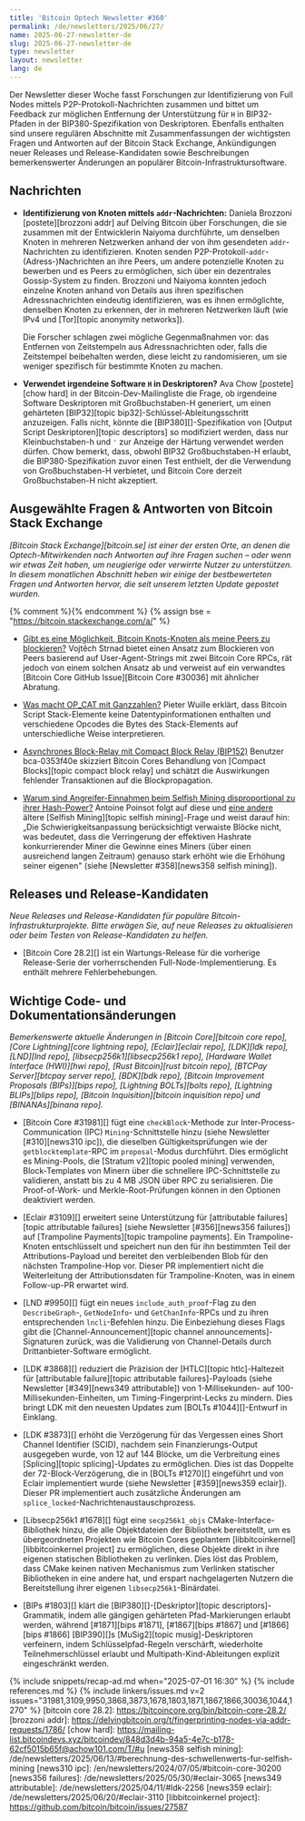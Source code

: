 ```yaml
---
title: 'Bitcoin Optech Newsletter #360'
permalink: /de/newsletters/2025/06/27/
name: 2025-06-27-newsletter-de
slug: 2025-06-27-newsletter-de
type: newsletter
layout: newsletter
lang: de
---
```

Der Newsletter dieser Woche fasst Forschungen zur Identifizierung von Full Nodes mittels
P2P-Protokoll-Nachrichten zusammen und bittet um Feedback zur möglichen Entfernung der
Unterstützung für `H` in BIP32-Pfaden in der BIP380-Spezifikation von Deskriptoren.
Ebenfalls enthalten sind unsere regulären Abschnitte mit Zusammenfassungen der wichtigsten
Fragen und Antworten auf der Bitcoin Stack Exchange, Ankündigungen neuer Releases und
Release-Kandidaten sowie Beschreibungen bemerkenswerter Änderungen an populärer
Bitcoin-Infrastruktursoftware.

## Nachrichten

- **Identifizierung von Knoten mittels `addr`-Nachrichten:**
  Daniela Brozzoni [postete][brozzoni addr] auf Delving Bitcoin über Forschungen, die sie
  zusammen mit der Entwicklerin Naiyoma durchführte, um denselben Knoten in mehreren Netzwerken
  anhand der von ihm gesendeten `addr`-Nachrichten zu identifizieren. Knoten senden
  P2P-Protokoll-`addr`-(Adress-)Nachrichten an ihre Peers, um andere potenzielle Knoten
  zu bewerben und es Peers zu ermöglichen, sich über ein dezentrales Gossip-System zu
  finden. Brozzoni und Naiyoma konnten jedoch einzelne Knoten anhand von Details aus
  ihren spezifischen Adressnachrichten eindeutig identifizieren, was es ihnen ermöglichte,
  denselben Knoten zu erkennen, der in mehreren Netzwerken läuft (wie IPv4 und
  [Tor][topic anonymity networks]).

  Die Forscher schlagen zwei mögliche Gegenmaßnahmen vor: das Entfernen von Zeitstempeln
  aus Adressnachrichten oder, falls die Zeitstempel beibehalten werden, diese leicht zu
  randomisieren, um sie weniger spezifisch für bestimmte Knoten zu machen.

- **Verwendet irgendeine Software `H` in Deskriptoren?**
  Ava Chow [postete][chow hard] in der Bitcoin-Dev-Mailingliste die Frage, ob irgendeine
  Software Deskriptoren mit Großbuchstaben-H generiert, um einen gehärteten
  [BIP32][topic bip32]-Schlüssel-Ableitungsschritt anzuzeigen. Falls nicht, könnte die
  [BIP380][]-Spezifikation von [Output Script Deskriptoren][topic descriptors] so
  modifiziert werden, dass nur Kleinbuchstaben-h und `'` zur Anzeige der Härtung
  verwendet werden dürfen. Chow bemerkt, dass, obwohl BIP32 Großbuchstaben-H erlaubt,
  die BIP380-Spezifikation zuvor einen Test enthielt, der die Verwendung von
  Großbuchstaben-H verbietet, und Bitcoin Core derzeit Großbuchstaben-H nicht akzeptiert.

## Ausgewählte Fragen & Antworten von Bitcoin Stack Exchange

*[Bitcoin Stack Exchange][bitcoin.se] ist einer der ersten Orte, an denen die
Optech-Mitwirkenden nach Antworten auf ihre Fragen suchen – oder wenn wir etwas Zeit
haben, um neugierige oder verwirrte Nutzer zu unterstützen. In diesem monatlichen
Abschnitt heben wir einige der bestbewerteten Fragen und Antworten hervor, die seit
unserem letzten Update gepostet wurden.*

{% comment %}<!-- https://bitcoin.stackexchange.com/search?tab=votes&q=created%3A1m..%20is%3Aanswer -->{% endcomment %}
{% assign bse = "https://bitcoin.stackexchange.com/a/" %}

- [Gibt es eine Möglichkeit, Bitcoin Knots-Knoten als meine Peers zu blockieren?]({{bse}}127456)
  Vojtěch Strnad bietet einen Ansatz zum Blockieren von Peers basierend auf
  User-Agent-Strings mit zwei Bitcoin Core RPCs, rät jedoch von einem solchen Ansatz ab
  und verweist auf ein verwandtes [Bitcoin Core GitHub Issue][Bitcoin Core #30036] mit
  ähnlicher Abratung.

- [Was macht OP_CAT mit Ganzzahlen?]({{bse}}127436)
  Pieter Wuille erklärt, dass Bitcoin Script Stack-Elemente keine Datentypinformationen
  enthalten und verschiedene Opcodes die Bytes des Stack-Elements auf unterschiedliche
  Weise interpretieren.

- [Asynchrones Block-Relay mit Compact Block Relay (BIP152)]({{bse}}127420)
  Benutzer bca-0353f40e skizziert Bitcoin Cores Behandlung von [Compact Blocks][topic
  compact block relay] und schätzt die Auswirkungen fehlender Transaktionen auf die
  Blockpropagation.

- [Warum sind Angreifer-Einnahmen beim Selfish Mining disproportional zu ihrer Hash-Power?]({{bse}}53030)
  Antoine Poinsot folgt auf diese und [eine andere]({{bse}}125682) ältere [Selfish
  Mining][topic selfish mining]-Frage und weist darauf hin: „Die Schwierigkeitsanpassung
  berücksichtigt verwaiste Blöcke nicht, was bedeutet, dass die Verringerung der
  effektiven Hashrate konkurrierender Miner die Gewinne eines Miners (über einen
  ausreichend langen Zeitraum) genauso stark erhöht wie die Erhöhung seiner eigenen"
  (siehe [Newsletter #358][news358 selfish mining]).

## Releases und Release-Kandidaten

*Neue Releases und Release-Kandidaten für populäre Bitcoin-Infrastrukturprojekte.
Bitte erwägen Sie, auf neue Releases zu aktualisieren oder beim Testen von
Release-Kandidaten zu helfen.*

- [Bitcoin Core 28.2][] ist ein Wartungs-Release für die vorherige Release-Serie der
  vorherrschenden Full-Node-Implementierung. Es enthält mehrere Fehlerbehebungen.

## Wichtige Code- und Dokumentationsänderungen

*Bemerkenswerte aktuelle Änderungen in [Bitcoin Core][bitcoin core repo], [Core
Lightning][core lightning repo], [Eclair][eclair repo], [LDK][ldk repo], [LND][lnd repo],
[libsecp256k1][libsecp256k1 repo], [Hardware Wallet Interface (HWI)][hwi repo],
[Rust Bitcoin][rust bitcoin repo], [BTCPay Server][btcpay server repo], [BDK][bdk repo],
[Bitcoin Improvement Proposals (BIPs)][bips repo], [Lightning BOLTs][bolts repo],
[Lightning BLIPs][blips repo], [Bitcoin Inquisition][bitcoin inquisition repo] und
[BINANAs][binana repo].*

- [Bitcoin Core #31981][] fügt eine `checkBlock`-Methode zur Inter-Process-Communication
  (IPC) `Mining`-Schnittstelle hinzu (siehe Newsletter [#310][news310 ipc]), die
  dieselben Gültigkeitsprüfungen wie der `getblocktemplate`-RPC im `proposal`-Modus
  durchführt. Dies ermöglicht es Mining-Pools, die [Stratum v2][topic pooled mining]
  verwenden, Block-Templates von Minern über die schnellere IPC-Schnittstelle zu
  validieren, anstatt bis zu 4 MB JSON über RPC zu serialisieren. Die Proof-of-Work-
  und Merkle-Root-Prüfungen können in den Optionen deaktiviert werden.

- [Eclair #3109][] erweitert seine Unterstützung für [attributable failures][topic
  attributable failures] (siehe Newsletter [#356][news356 failures]) auf [Trampoline
  Payments][topic trampoline payments]. Ein Trampoline-Knoten entschlüsselt und
  speichert nun den für ihn bestimmten Teil der Attributions-Payload und bereitet den
  verbleibenden Blob für den nächsten Trampoline-Hop vor. Dieser PR implementiert nicht
  die Weiterleitung der Attributionsdaten für Trampoline-Knoten, was in einem
  Follow-up-PR erwartet wird.

- [LND #9950][] fügt ein neues `include_auth_proof`-Flag zu den `DescribeGraph`-,
  `GetNodeInfo`- und `GetChanInfo`-RPCs und zu ihren entsprechenden `lncli`-Befehlen
  hinzu. Die Einbeziehung dieses Flags gibt die [Channel-Announcement][topic channel
  announcements]-Signaturen zurück, was die Validierung von Channel-Details durch
  Drittanbieter-Software ermöglicht.

- [LDK #3868][] reduziert die Präzision der [HTLC][topic htlc]-Haltezeit für
  [attributable failure][topic attributable failures]-Payloads (siehe Newsletter
  [#349][news349 attributable]) von 1-Millisekunden- auf 100-Millisekunden-Einheiten,
  um Timing-Fingerprint-Lecks zu mindern. Dies bringt LDK mit den neuesten Updates zum
  [BOLTs #1044][]-Entwurf in Einklang.

- [LDK #3873][] erhöht die Verzögerung für das Vergessen eines Short Channel Identifier
  (SCID), nachdem sein Finanzierungs-Output ausgegeben wurde, von 12 auf 144 Blöcke, um
  die Verbreitung eines [Splicing][topic splicing]-Updates zu ermöglichen. Dies ist das
  Doppelte der 72-Block-Verzögerung, die in [BOLTs #1270][] eingeführt und von Eclair
  implementiert wurde (siehe Newsletter [#359][news359 eclair]). Dieser PR implementiert
  auch zusätzliche Änderungen am `splice_locked`-Nachrichtenaustauschprozess.

- [Libsecp256k1 #1678][] fügt eine `secp256k1_objs` CMake-Interface-Bibliothek hinzu,
  die alle Objektdateien der Bibliothek bereitstellt, um es übergeordneten Projekten wie
  Bitcoin Cores geplantem [libbitcoinkernel][libbitcoinkernel project] zu ermöglichen,
  diese Objekte direkt in ihre eigenen statischen Bibliotheken zu verlinken. Dies löst
  das Problem, dass CMake keinen nativen Mechanismus zum Verlinken statischer
  Bibliotheken in eine andere hat, und erspart nachgelagerten Nutzern die Bereitstellung
  ihrer eigenen `libsecp256k1`-Binärdatei.

- [BIPs #1803][] klärt die [BIP380][]-[Deskriptor][topic descriptors]-Grammatik, indem
  alle gängigen gehärteten Pfad-Markierungen erlaubt werden, während [#1871][bips #1871],
  [#1867][bips #1867] und [#1866][bips #1866] [BIP390][]s [MuSig2][topic
  musig]-Deskriptoren verfeinern, indem Schlüsselpfad-Regeln verschärft, wiederholte
  Teilnehmerschlüssel erlaubt und Multipath-Kind-Ableitungen explizit eingeschränkt
  werden.

{% include snippets/recap-ad.md when="2025-07-01 16:30" %}
{% include references.md %}
{% include linkers/issues.md v=2 issues="31981,3109,9950,3868,3873,1678,1803,1871,1867,1866,30036,1044,1270" %}
[bitcoin core 28.2]: https://bitcoincore.org/bin/bitcoin-core-28.2/
[brozzoni addr]: https://delvingbitcoin.org/t/fingerprinting-nodes-via-addr-requests/1786/
[chow hard]: https://mailing-list.bitcoindevs.xyz/bitcoindev/848d3d4b-94a5-4e7c-b178-62cf5015b65f@achow101.com/T/#u
[news358 selfish mining]: /de/newsletters/2025/06/13/#berechnung-des-schwellenwerts-fur-selfish-mining
[news310 ipc]: /en/newsletters/2024/07/05/#bitcoin-core-30200
[news356 failures]: /de/newsletters/2025/05/30/#eclair-3065
[news349 attributable]: /de/newsletters/2025/04/11/#ldk-2256
[news359 eclair]: /de/newsletters/2025/06/20/#eclair-3110
[libbitcoinkernel project]: https://github.com/bitcoin/bitcoin/issues/27587
